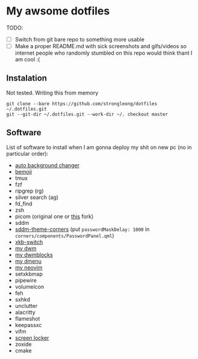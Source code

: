 # My awsome dotfiles

TODO:

 - [ ] Switch from git bare repo to something more usable
 - [ ] Make a proper README.md with sick screenshots and gifs/videos so internet people who randomly stumbled on this repo would think thant I am cool :(

## Instalation

Not tested. Writing this from memory

```console
git clone --bare https://github.com/strongleong/dotfiles ~/.dotfiles.git
git --git-dir ~/.dotfiles.git --work-dir ~/. checkout master
```

## Software

List of software to install when I am gonna deploy my shit on new pc (no in particular order):

 - [auto background changer](https://github.com/AlvinJian/auto_background_changer.git)
 - [bemoji](https://github.com/marty-oehme/bemoji)
 - tmux
 - fzf
 - ripgrep (rg)
 - silver search (ag)
 - fd_find
 - zsh
 - picom (original one or [this](https://github.com/pijulius/picom) fork)
 - sddm
 - [sddm-theme-corners](https://github.com/aczw/sddm-theme-corners) (put `passwordMaskDelay: 1000` in `corners/components/PasswordPanel.qml`)
 - [xkb-switch](https://github.com/grwlf/xkb-switch.git)
 - [my dwm](https://github.com/strongleong/dwm)
 - [my dwmblocks](https://github.com/strongleong/dwmblocks)
 - [my dmenu](https://github.com/strongleong/dmenu)
 - [my neovim](https://github.com/strongleong/neovim)
 - setxkbmap
 - pipewire
 - volumeicon
 - feh
 - sxhkd
 - unclutter
 - alacritty
 - flameshot
 - keepassxc
 - vifm
 - [screen locker](https://github.com/oakszyjrnrdy/betterlockscreen_rapid)
 - zoxide
 - cmake
